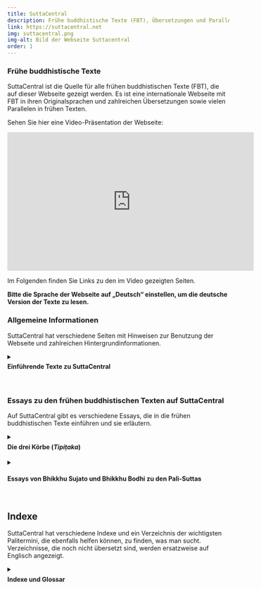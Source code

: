 ```yaml
---
title: SuttaCentral
description: Frühe buddhistische Texte (FBT), Übersetzungen und Parallelen
link: https://suttacentral.net
img: suttacentral.png
img-alt: Bild der Webseite Suttacentral
order: 1
---
```

### Frühe buddhistische Texte
SuttaCentral ist die Quelle für alle frühen buddhistischen Texte (FBT), die auf dieser Webseite gezeigt werden. Es ist eine internationale Webseite mit FBT in ihren Originalsprachen und zahlreichen Übersetzungen sowie vielen Parallelen in frühen Texten.

Sehen Sie hier eine Video-Präsentation der Webseite:

<iframe width="560" height="315" src="https://www.youtube-nocookie.com/embed/Hh0fwCp4tsQ" title="YouTube video player" frameborder="0" allow="accelerometer; autoplay; clipboard-write; encrypted-media; gyroscope; picture-in-picture" allowfullscreen></iframe>

Im Folgenden finden Sie Links zu den im Video gezeigten Seiten.

**Bitte die Sprache der Webseite auf „Deutsch“ einstellen, um die deutsche Version der Texte zu lesen.**

### Allgemeine Informationen
SuttaCentral hat verschiedene Seiten mit Hinweisen zur Benutzung der Webseite und zahlreichen Hintergrundinformationen. 

<details>
<summary><h4 style="margin-top: 0.4em;">Einführende Texte zu SuttaCentral</h4></summary>

* [Über SuttaCentral](https://suttacentral.net/about): Idee und Entstehung der Webseite SuttaCentral.
* [Einführung zu SuttaCentral](https://suttacentral.net/introduction): Über die Inhalte von SuttaCentral.
* [Methodik und Quellen](https://suttacentral.net/methodology): Die Entdeckung von Parallelen zwischen frühen buddhistischen Texten aus verschiedenen Überlieferungen als Keim, aus dem SuttaCentral sich entwickelt hat; Textquellen und Bibliografie.
* [Nummerierung der Suttas](https://suttacentral.net/numbering): Richtlinien für die Kennziffern früher buddhistischer Texte.
* [Abkürzungen](https://suttacentral.net/abbreviations): Unverwechselbare Kürzel für alle Texteinheiten.
* [Sprachen auf SuttaCentral](https://suttacentral.net/languages): Alte Sprachen (Quellsprachen) und Sprachen, in die übersetzt wurde.
* [Lizenzen](https://suttacentral.net/licensing): Urheberrecht auf SuttaCentral.
* [Zum Herunterladen](https://suttacentral.net/downloads): EPUBs, PDFs und mehr.
* [Würdigung](https://suttacentral.net/acknowledgments): Menschen und Organisationen, die SuttaCentral möglich gemacht haben.
* [Spenden an SuttaCentral](https://suttacentral.net/donations): Wie Sie SuttaCentral unterstützen können.
</details><br>

### Essays zu den frühen buddhistischen Texten auf SuttaCentral
Auf SuttaCentral gibt es verschiedene Essays, die in die frühen buddhistischen Texte einführen und sie erläutern.

<details>
<summary><h4 style="margin-top: 0.4em;">Die drei Körbe (<em>Tipiṭaka</em>)</h4></summary>
Sie finden auf SuttaCentral allgemeine Einführungen zu den drei Abschnitten oder „Körben“ des Palikanon, in denen die Texte überliefert sind: 

* [Lehrreden](https://suttacentral.net/discourses-guide-sujato) von Bhikkhu Sujato
* [Ordensrecht](https://suttacentral.net/vinaya-guide-brahmali) von Bhikkhu Brahmali
* [Abhidhamma](https://suttacentral.net/abhidhamma-guide-sujato) von Bhikkhu Sujato
</details>

<details>
<summary><h4>Essays von Bhikkhu Sujato und Bhikkhu Bodhi zu den Pali-Suttas</h4></summary>
Bhante Sujato hat für SuttaCentral umfangreiche Leitfäden zu den Palisuttas verfasst, die zahlreiche Einzelheiten und Feinheiten ausführlich behandeln. Auch ein Essay von Bhikkhu Bodhi zum Aṅguttara-Nikāya ist auf SuttaCentral zu lesen. Essays, die noch nicht übersetzt sind, werden ersatzweise auf Englisch angezeigt.

* [Ein Leitfaden zu den Pali‐Suttas](https://suttacentral.net/general-guide-sujato) von Bhikkhu Sujato
* [Die Langen Lehrreden: der Dhamma als Literatur und Zusammenstellung ](https://suttacentral.net/dn-guide-sujato) von Bhikkhu Sujato
* [Die Mittleren Lehrreden: Gespräche über Gegenstände von tiefer Wahrheit ](https://suttacentral.net/mn-guide-sujato) von Bhikkhu Sujato
* [Die Verbundenen Lehrreden: Blaupause für die buddhistische Philosophie ](https://suttacentral.net/sn-guide-sujato) von Bhikkhu Sujato
* [Die nummerierten Lehrreden: nützliche Dinge für jeden Tag ](https://suttacentral.net/an-guide-sujato) von Bhikkhu Sujato
* [Ein thematischer Leitfaden zum Aṅguttara-Nikāya ](https://suttacentral.net/an-introduction-bodhi) von Bhikkhu Bodhi
</details><br>

## Indexe
SuttaCentral hat verschiedene Indexe und ein Verzeichnis der wichtigsten Palitermini, die ebenfalls helfen können, zu finden, was man sucht. Verzeichnisse, die noch nicht übersetzt sind, werden ersatzweise auf Englisch angezeigt.

<details>
<summary><h4 style="margin-top: 0.4em;">Indexe und Glossar</h4></summary>

* [Themenregister](https://suttacentral.net/subjects) 
* [Register der Gleichnisse ](https://suttacentral.net/similes) 
* [Namensregister](https://suttacentral.net/names) 
* [Grundlegende Pali-Terminologie ](https://suttacentral.net/terminology) 
</details>
